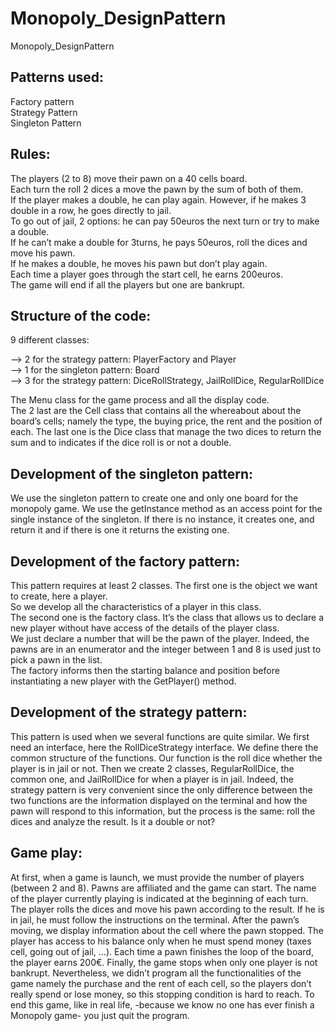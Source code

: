 # Monopoly_DesignPattern
Monopoly_DesignPattern

## Patterns used:   

Factory pattern   
Strategy Pattern   
Singleton Pattern   

## Rules:   

The players (2 to 8) move their pawn on a 40 cells board.   
Each turn the roll 2 dices a move the pawn by the sum of both of them.    
If the player makes a double, he can play again. However, if he makes 3 double in a row, he goes directly to jail.   
To go out of jail, 2 options: he can pay 50euros the next turn or try to make a double.   
If he can’t make a double for 3turns, he pays 50euros, roll the dices and move his pawn.   
If he makes a double, he moves his pawn but don’t play again.   
Each time a player goes through the start cell, he earns 200euros.   
The game will end if all the players but one are bankrupt.  

## Structure of the code:  

9 different classes:  

--> 2 for the strategy pattern: PlayerFactory and Player   
--> 1 for the singleton pattern: Board   
--> 3 for the strategy pattern: DiceRollStrategy, JailRollDice, RegularRollDice   

The Menu class for the game process and all the display code.   
The 2 last are the Cell class that contains all the whereabout about the board’s cells; namely the type, the buying price, the rent and the position of each. The last one is the Dice class that manage the two dices to return the sum and to indicates if the dice roll is or not a double.

## Development of the singleton pattern:  

We use the singleton pattern to create one and only one board for the monopoly game. 
We use the getInstance method as an access point for the single instance of the singleton. If there is no instance, it creates one, and return it and if there is one it returns the existing one.

## Development of the factory pattern:  

This pattern requires at least 2 classes. The first one is the object we want to create, here a player.  
So we develop all the characteristics of a player in this class.   
The second one is the factory class. It’s the class that allows us to declare a new player without have access of the details of the player class.   
We just declare a number that will be the pawn of the player. Indeed, the pawns are in an enumerator and the integer between 1 and 8 is used just to pick a pawn in the list.   
The factory informs then the starting balance and position before instantiating a new player with the GetPlayer() method. 

## Development of the strategy pattern: 

This pattern is used when we several functions are quite similar. 
We first need an interface, here the RollDiceStrategy interface. We define there the common structure of the functions. Our function is the roll dice whether the player is in jail or not. 
Then we create 2 classes, RegularRollDice, the common one, and JailRollDice for when a player is in jail. 
Indeed, the strategy pattern is very convenient since the only difference between the two functions are the information displayed on the terminal and how the pawn will respond to this information, but the process is the same: roll the dices and analyze the result. Is it a double or not?

## Game play: 

At first, when a game is launch, we must provide the number of players (between 2 and 8). Pawns are affiliated and the game can start. 
The name of the player currently playing is indicated at the beginning of each turn. The player rolls the dices and move his pawn according to the result. If he is in jail, he must follow the instructions on the terminal. 
After the pawn’s moving, we display information about the cell where the pawn stopped. 
The player has access to his balance only when he must spend money (taxes cell, going out of jail, …). 
Each time a pawn finishes the loop of the board, the player earns 200€. 
Finally, the game stops when only one player is not bankrupt. Nevertheless, we didn’t program all the functionalities of the game namely the purchase and the rent of each cell, so the players don’t really spend or lose money, so this stopping condition is hard to reach. 
To end this game, like in real life, -because we know no one has ever finish a Monopoly game- you just quit the program. 
